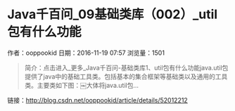 # Java千百问_09基础类库（002）_util包有什么功能
作者：ooppookid
日期：2016-11-19 07:57
浏览量：1501
> 简介：点击进入_更多_Java千百问-基础类库1、util包有什么功能java.util包提供了java中的基础工具类。包括基本的集合框架等基础类以及通用的工具类。主要类如下图：￼大体将java.util包...

 链接：http://blog.csdn.net/ooppookid/article/details/52012212
